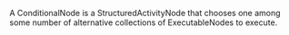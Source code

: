 A ConditionalNode is a StructuredActivityNode that chooses one among some number of alternative collections of ExecutableNodes to execute.